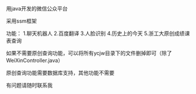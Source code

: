 用java开发的微信公众平台

采用ssm框架

功能：
1.聊天机器人
2.百度翻译
3.人脸识别
4.历史上的今天
5.浙工大原创成绩课表查询



如果不需要原创查询功能，可以将所有ycjw目录下的文件删掉即可（除了WeiXinController.java）

原创查询功能需要数据库支持，其他功能不需要

有问题请随时联系我
